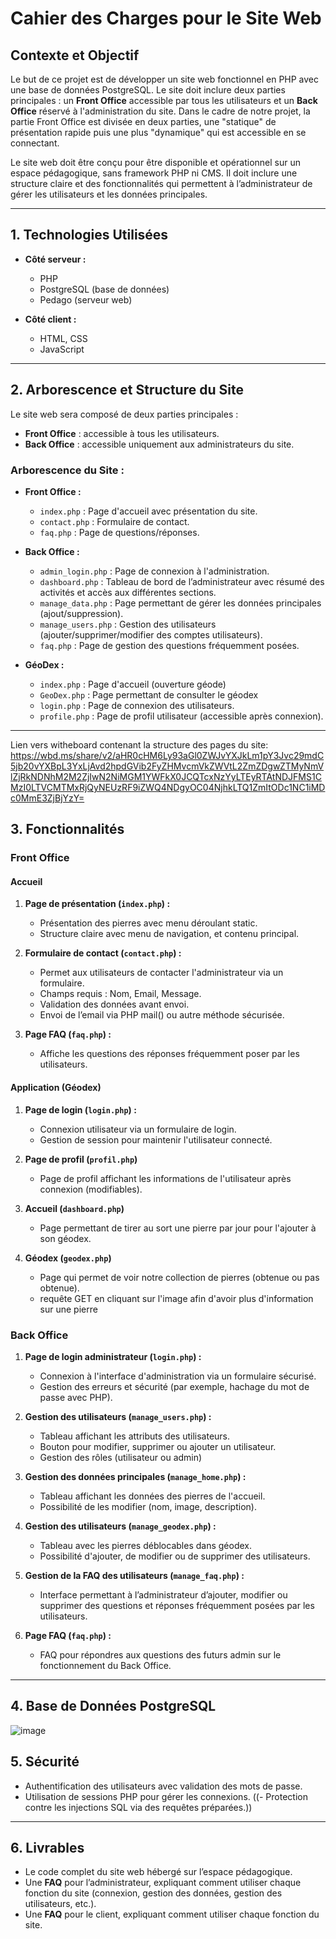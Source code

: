 # Cahier des Charges pour le Site Web

## Contexte et Objectif
Le but de ce projet est de développer un site web fonctionnel en PHP avec une base de données PostgreSQL. Le site doit inclure deux parties principales : un **Front Office** accessible par tous les utilisateurs et un **Back Office** réservé à l'administration du site. Dans le cadre de notre projet, la partie Front Office est divisée en deux parties, une "statique" de présentation rapide puis une plus "dynamique" qui est accessible en se connectant. 

Le site web doit être conçu pour être disponible et opérationnel sur un espace pédagogique, sans framework PHP ni CMS. Il doit inclure une structure claire et des fonctionnalités qui permettent à l’administrateur de gérer les utilisateurs et les données principales.

---

## 1. Technologies Utilisées
- **Côté serveur :**
  - PHP 
  - PostgreSQL (base de données)
  - Pedago (serveur web)

- **Côté client :**
  - HTML, CSS 
  - JavaScript 
  
---

## 2. Arborescence et Structure du Site

Le site web sera composé de deux parties principales :
- **Front Office** : accessible à tous les utilisateurs.
- **Back Office** : accessible uniquement aux administrateurs du site.

### Arborescence du Site :

- **Front Office :**
  - `index.php` : Page d'accueil avec présentation du site.
  - `contact.php` : Formulaire de contact.
  - `faq.php` : Page de questions/réponses.

- **Back Office :**
  - `admin_login.php` : Page de connexion à l'administration.
  - `dashboard.php` : Tableau de bord de l’administrateur avec résumé des activités et accès aux différentes sections.
  - `manage_data.php` : Page permettant de gérer les données principales (ajout/suppression).
  - `manage_users.php` : Gestion des utilisateurs (ajouter/supprimer/modifier des comptes utilisateurs).
  - `faq.php` : Page de gestion des questions fréquemment posées.

- **GéoDex :**
  - `index.php` : Page d'accueil (ouverture géode)
  - `GeoDex.php` : Page permettant de consulter le géodex
  - `login.php` : Page de connexion des utilisateurs.
  - `profile.php` : Page de profil utilisateur (accessible après connexion).
---
Lien vers witheboard contenant la structure des pages du site:
https://wbd.ms/share/v2/aHR0cHM6Ly93aGl0ZWJvYXJkLm1pY3Jvc29mdC5jb20vYXBpL3YxLjAvd2hpdGVib2FyZHMvcmVkZWVtL2ZmZDgwZTMyNmVlZjRkNDNhM2M2ZjIwN2NiMGM1YWFkX0JCQTcxNzYyLTEyRTAtNDJFMS1CMzI0LTVCMTMxRjQyNEUzRF9iZWQ4NDgyOC04NjhkLTQ1ZmItODc1NC1iMDc0MmE3ZjBjYzY=

## 3. Fonctionnalités

### Front Office
#### Accueil
1. **Page de présentation (`index.php`) :**
   - Présentation des pierres avec menu déroulant static.
   - Structure claire avec menu de navigation, et contenu principal.

2. **Formulaire de contact (`contact.php`) :**
   - Permet aux utilisateurs de contacter l'administrateur via un formulaire.
   - Champs requis : Nom, Email, Message.
   - Validation des données avant envoi.
   - Envoi de l’email via PHP mail() ou autre méthode sécurisée.
  
4. **Page FAQ (`faq.php`) :**
   - Affiche les questions des réponses fréquemment poser par les utilisateurs.
  
#### Application (Géodex)
  
1. **Page de login (`login.php`) :**
   - Connexion utilisateur via un formulaire de login.
   - Gestion de session pour maintenir l'utilisateur connecté.
  
2. **Page de profil (`profil.php`)**
   - Page de profil affichant les informations de l'utilisateur après connexion (modifiables).

3. **Accueil (`dashboard.php`)**
   - Page permettant de tirer au sort une pierre par jour pour l'ajouter à son géodex.

4. **Géodex (`geodex.php`)**
   - Page qui permet de voir notre collection de pierres (obtenue ou pas obtenue).
   - requête GET en cliquant sur l'image afin d'avoir plus d'information sur une pierre


### Back Office
1. **Page de login administrateur (`login.php`) :**
   - Connexion à l'interface d'administration via un formulaire sécurisé.
   - Gestion des erreurs et sécurité (par exemple, hachage du mot de passe avec PHP).

2. **Gestion des utilisateurs (`manage_users.php`) :**
   - Tableau affichant les attributs des utilisateurs.
   - Bouton pour modifier, supprimer ou ajouter un utilisateur.
   - Gestion des rôles (utilisateur ou admin)

3. **Gestion des données principales (`manage_home.php`) :**
   - Tableau affichant les données des pierres de l'accueil.
   - Possibilité de les modifier (nom, image, description).

4. **Gestion des utilisateurs (`manage_geodex.php`) :**
   - Tableau avec les pierres déblocables dans géodex.
   - Possibilité d'ajouter, de modifier ou de supprimer des utilisateurs.

5. **Gestion de la FAQ des utilisateurs (`manage_faq.php`) :**
   - Interface permettant à l’administrateur d’ajouter, modifier ou supprimer des questions et réponses fréquemment posées par les utilisateurs.
  
5. **Page FAQ (`faq.php`) :**
   - FAQ pour répondres aux questions des futurs admin sur le fonctionnement du Back Office.

---

## 4. Base de Données PostgreSQL

![image](https://github.com/user-attachments/assets/254a94f4-689d-449b-87b1-178d64140adc)


## 5. Sécurité
- Authentification des utilisateurs avec validation des mots de passe.
- Utilisation de sessions PHP pour gérer les connexions.
((- Protection contre les injections SQL via des requêtes préparées.))

---


## 6. Livrables
- Le code complet du site web hébergé sur l’espace pédagogique.
- Une **FAQ** pour l’administrateur, expliquant comment utiliser chaque fonction du site (connexion, gestion des données, gestion des utilisateurs, etc.).
- Une **FAQ** pour le client, expliquant comment utiliser chaque fonction du site.

